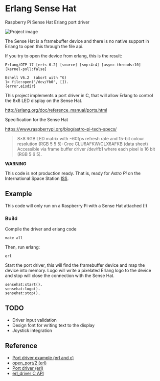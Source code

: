 # Erlang Sense Hat
Raspberry Pi Sense Hat Erlang port driver

![Project image](https://farm2.staticflickr.com/1694/25082502244_e069cb5089_n.jpg)

The Sense Hat is a framebuffer device and there is no native support in Erlang to open this through the file api.

If you try to open the device from erlang, this is the result:

```
Erlang/OTP 17 [erts-6.2] [source] [smp:4:4] [async-threads:10] [kernel-poll:false]

Eshell V6.2  (abort with ^G)
1> file:open('/dev/fb0', []).
{error,eisdir}
```

This project implements a port driver in C, that will allow Erlang to control the 8x8 LED display on the Sense Hat.

http://erlang.org/doc/reference_manual/ports.html

Specification for the Sense Hat

https://www.raspberrypi.org/blog/astro-pi-tech-specs/

> 8×8 RGB LED matrix with ~60fps refresh rate and 15-bit colour resolution (RGB 5 5 5): Cree CLU6AFKW/CLX6AFKB (data sheet)
Accessible via frame buffer driver /dev/fb1 where each pixel is 16 bit (RGB 5 6 5).

**WARNING**

This code is not production ready. That is, ready for *Astro Pi* on the International Space Station [ISS](https://astro-pi.org/).  

## Example

This code will only run on a Raspberry Pi with a Sense Hat attached (!)

### Build

Compile the driver and erlang code

```
make all
```

Then, run erlang:

```
erl
```

Start the port driver, this will find the framebuffer device and map the device into memory. Logo will write a pixelated Erlang logo to the device and stop will close the connection with the Sense Hat.

```
sensehat:start().
sensehat:logo().
sensehat:stop().
```

## TODO

* Driver input validation
* Design font for writing text to the display
* Joystick integration

## Reference

* [Port driver example (erl and c)](http://erlang.org/doc/tutorial/c_portdriver.html)
* [open_port/2 (erl)](http://erlang.org/doc/man/erlang.html#open_port-2)
* [Port driver (erl)](http://erlang.org/doc/reference_manual/ports.html)
* [erl_driver C API](http://erlang.org/doc/man/erl_driver.html)
